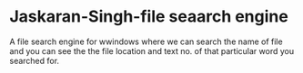 # Jaskaran-Singh-file seaarch engine

A file search engine for wwindows where we can search the name of file  and you can see the the file location and text no. of that particular word you searched for.
